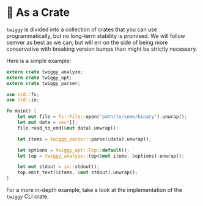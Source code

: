 # 🦀 As a Crate

`twiggy` is divided into a collection of crates that you can use
programmatically, but no long-term stability is promised. We will follow semver
as best as we can, but will err on the side of being more conservative with
breaking version bumps than might be strictly necessary.

Here is a simple example:

```rust
extern crate twiggy_analyze;
extern crate twiggy_opt;
extern crate twiggy_parser;

use std::fs;
use std::io;

fn main() {
    let mut file = fs::File::open("path/to/some/binary").unwrap();
    let mut data = vec![];
    file.read_to_end(&mut data).unwrap();

    let items = twiggy_parser::parse(&data).unwrap();

    let options = twiggy_opt::Top::default();
    let top = twiggy_analyze::top(&mut items, &options).unwrap();

    let mut stdout = io::stdout();
    top.emit_text(&items, &mut stdout).unwrap();
}
```

For a more in-depth example, take a look at the implementation of the
`twiggy` CLI crate.
